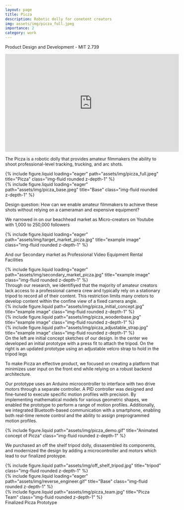 ```yaml
---
layout: page
title: Picza
description: Robotic dolly for conetent creators
img: assets/img/picza_full.jpeg
importance: 2
category: work
---
```


Product Design and Development - MIT 2.739

<div class="row justify-content-center">
    <div class="col-sm-12 mt-3 mt-md-0">
        <!-- YouTube video embed -->
        <iframe width="560" height="315" 
                src="https://www.youtube.com/embed/8OlQn_vJShk" 
                title="Picza Demo" 
                frameborder="0" 
                allow="accelerometer; autoplay; clipboard-write; encrypted-media; gyroscope; picture-in-picture" 
                allowfullscreen>
        </iframe>
    </div>
</div>

The Picza is a robotic dolly that provides amateur filmmakers the ability to shoot professional-level tracking, trucking, and arc shots.
<div class="row">
    <div class="col-sm mt-3 mt-md-0">
        {% include figure.liquid loading="eager" path="assets/img/picza_full.jpeg" title="Picza" class="img-fluid rounded z-depth-1" %}
    </div>
    <div class="col-sm mt-3 mt-md-0">
        {% include figure.liquid loading="eager" path="assets/img/picza_base.jpeg" title="Base" class="img-fluid rounded z-depth-1" %}
    </div>
</div>

Design question: How can we enable amateur filmmakers to achieve these shots without relying on a cameraman and expensive equipment?

We narrowed in on our beachhead market as Micro-creators on Youtube with 1,000 to 250,000 followers
<div class="row">
    <div class="col-sm mt-3 mt-md-0">
        {% include figure.liquid loading="eager" path="assets/img/target_market_picza.jpg" title="example image" class="img-fluid rounded z-depth-1" %}
    </div>
</div>

And our Secondary market as Professional Video Equipment Rental Facilities
<div class="row">
    <div class="col-sm mt-3 mt-md-0">
        {% include figure.liquid loading="eager" path="assets/img/secondary_market_picza.jpg" title="example image" class="img-fluid rounded z-depth-1" %}
    </div>
</div>
Through our research, we identifiyed that the majority of amateur creators lack access to a professional camera crew and typically rely on a stationary tripod to record all of their content. This restriction limits many cretors to develop content within the confine view of a fixed camera angle.


<div class="row justify-content-sm-center">
    <div class="col-sm-6 mt-3 mt-md-0">
        {% include figure.liquid path="assets/img/picza_initial_concept.jpg" title="example image" class="img-fluid rounded z-depth-1" %}
    </div>
    <div class="col-sm-3 mt-3 mt-md-0">
        {% include figure.liquid path="assets/img/picza_woodenbase.jpg" title="example image" class="img-fluid rounded z-depth-1" %}
    </div>
        <div class="col-sm-3 mt-3 mt-md-0">
        {% include figure.liquid path="assets/img/picza_adjustable_strap.jpg" title="example image" class="img-fluid rounded z-depth-1" %}
    </div>
</div>
<div class="caption">
    On the left are initial concept sketches of our design. In the center we developed an initial prototype with a press fit to attach the tripod. On the right is an updated prototype using an adjustable velcro strap to hold in the tripod legs
</div>

To make Picza an effective product, we focused on creating a platform that minimizes user input on the front end while relying on a robust backend architecture.

Our prototype uses an Arduino microcontroller to interface with two drive motors through a separate controller. A PID controller was designed and fine-tuned to execute specific motion profiles with precision. By implementing mathematical models for various geometric shapes, we enabled the prototype to perform a range of motion profiles. Additionally, we integrated Bluetooth-based communication with a smartphone, enabling both real-time remote control and the ability to assign preprogrammed motion profiles.

<div class="row justify-content-center">
    <div class="col-sm-8">
        {% include figure.liquid path="assets/img/picza_demo.gif" title="Animated concept of Picza" class="img-fluid rounded z-depth-1" %}
    </div>
</div>


We purchased an off the shelf tripod dolly, dissasembled its components, and modernized the design by adding a microcontroller and motors which lead to our finalized protoype.

<div class="row">
    <div class="col-sm mt-3 mt-md-0">
        {% include figure.liquid path="assets/img/off_shelf_tripod.jpg" title="tripod" class="img-fluid rounded z-depth-1" %}
    </div>
    <div class="col-sm mt-3 mt-md-0">
        {% include figure.liquid loading="eager" path="assets/img/reverse_engineer.gif" title="Base" class="img-fluid rounded z-depth-1" %}
    </div>
</div>


<div class="row justify-content-center">
    <div class="col-sm-8">
        {% include figure.liquid path="assets/img/picza_team.jpg" title="Picza Team" class="img-fluid rounded z-depth-1" %}
    </div>
</div>
<div class="caption">
    Finalized Picza Prototype   
</div>

